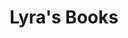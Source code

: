 ---
facebook: https://facebook.com/lyrasbooks
instagram: http://instagram.com/lyrasbooks
logohandle: lyrasbooks
sort: lyrasbooks
title: Lyra's Books
twitter: https://x.com/lyrasbooks
website: https://www.lyrasbooks.com/
---